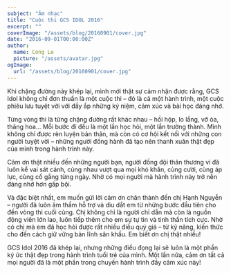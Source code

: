```yaml
---
subject: "Âm nhạc"
title: "Cuộc thi GCS IDOL 2016"
excerpt: ""
coverImage: "/assets/blog/20160901/cover.jpg"
date: "2016-09-01T00:00:00Z"
author:
  name: Cong Le
  picture: "/assets/avatar.jpg"
ogImage:
  url: "/assets/blog/20160901/cover.jpg"
---
```


Khi chặng đường này khép lại, mình mới thật sự cảm nhận được rằng, GCS Idol không chỉ đơn thuần là một cuộc thi – đó là cả một hành trình, một cuộc phiêu lưu tuyệt vời với đầy ắp những kỷ niệm, cảm xúc và bài học đáng nhớ.

Từng vòng thi là từng chặng đường rất khác nhau – hồi hộp, lo lắng, vỡ òa, thăng hoa... Mỗi bước đi đều là một lần học hỏi, một lần trưởng thành. Mình không chỉ được rèn luyện bản thân, mà còn có cơ hội kết nối với những con người tuyệt vời – những người đồng hành đã tạo nên thanh xuân thật đẹp của mình trong hành trình này.

Cảm ơn thật nhiều đến những người bạn, người đồng đội thân thương vì đã luôn kề vai sát cánh, cùng nhau vượt qua mọi khó khăn, cùng cười, cùng áp lực, cùng cố gắng từng ngày. Nhờ có mọi người mà hành trình này trở nên đáng nhớ hơn gấp bội.

Và đặc biệt nhất, em muốn gửi lời cảm ơn chân thành đến chị Hạnh Nguyễn – người đã luôn âm thầm hỗ trợ và dìu dắt em từ những bước đầu tiên cho đến vòng thi cuối cùng. Chị không chỉ là người chỉ dẫn mà còn là nguồn động viên lớn lao, luôn tiếp thêm cho em sự tự tin và tinh thần tích cực. Nhờ có chị mà em đã học hỏi được rất nhiều điều quý giá – từ kỹ năng, kiến thức cho đến cách giữ vững bản lĩnh sân khấu. Em biết ơn chị thật nhiều!

GCS Idol 2016 đã khép lại, nhưng những điều đọng lại sẽ luôn là một phần ký ức thật đẹp trong hành trình tuổi trẻ của mình. Một lần nữa, cảm ơn tất cả mọi người đã là một phần trong chuyến hành trình đầy cảm xúc này!
